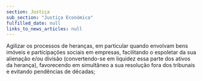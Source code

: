 ```yaml
---
section: Justiça
sub_section: "Justiça Económica"
fulfilled_date: null
links_to_news_articles: null
---
```


Agilizar os processos de heranças, em particular quando envolvam bens imóveis e participações sociais em empresas, facilitando o espoletar da sua alienação e/ou divisão (convertendo-se em liquidez essa parte dos ativos da herança), favorecendo em simultâneo a sua resolução fora dos tribunais e evitando pendências de décadas;